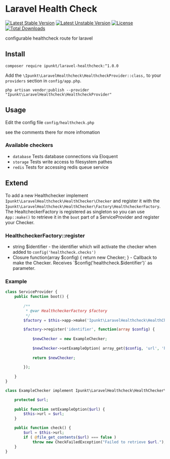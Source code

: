 # Laravel Health Check

[![Latest Stable Version](https://poser.pugx.org/ipunkt/laravel-healthcheck/v/stable.svg)](https://packagist.org/packages/ipunkt/laravel-healthcheck) [![Latest Unstable Version](https://poser.pugx.org/ipunkt/laravel-healthcheck/v/unstable.svg)](https://packagist.org/packages/ipunkt/laravel-healthcheck) [![License](https://poser.pugx.org/ipunkt/laravel-healthcheck/license.svg)](https://packagist.org/packages/ipunkt/laravel-healthcheck) [![Total Downloads](https://poser.pugx.org/ipunkt/laravel-healthcheck/downloads.svg)](https://packagist.org/packages/ipunkt/laravel-healthcheck)

configurable healthcheck route for laravel

## Install
	composer require ipunkt/laravel-healthcheck:^1.0.0

Add the `\Ipunkt\LaravelHealthcheck\HealthcheckProvider::class,` to your `providers` section in `config/app.php`.

	php artisan vendor:publish --provider "Ipunkt\LaravelHealthcheck\HealthcheckProvider"

## Usage
Edit the config file `config/healthcheck.php`

see the comments there for more infromation

### Available checkers
- `database` Tests database connections via Eloquent
- `storage` Tests write access to filesystem pathes
- `redis` Tests for accessing redis queue service

## Extend
To add a new Healthchecker implement `Ipunkt\LaravelHealthcheck\HealthChecker\Checker` and register it with the
`Ipunkt\LaravelHealthcheck\HealthChecker\Factory\HealthcheckerFactory`.
The HealtcheckerFactory is registered as singleton so you can use `App::make()` to retrieve it in the `boot` part of a
ServiceProvider and register your Checker.

### HealthcheckerFactory::register
- string $identifier - the identifier which will activate the checker when added to `config('healthcheck.checks')`
- Closure function(array $config) { return new Checker; } - Callback to make the Checker. Receives `$config('healthcheck.$identifier')` as parameter.

### Example
```php
class ServiceProvider {
	public function boot() {
	
		/**
		 * @var HealthcheckerFactory $factory
		 */
		$factory = $this->app->make('Ipunkt\LaravelHealthcheck\HealthChecker\Factory\HealthcheckerFactory');

		$factory->register('identifier', function(array $config) {
		
			$newChecker = new ExampleChecker;
			
			$newChecker->setExampleOption( array_get($config, 'url', 'http://www.example.com') );
		
			return $newChecker;
			
		});
		
	}
}

class ExampleChecker implement Ipunkt\LaravelHealthcheck\HealthChecker\Checker {

	protected $url;
	
	public function setExampleOption($url) {
		$this->url = $url;
	}

	public function check() {
		$url = $this->url;
		if ( @file_get_contents($url) === false )
			throw new CheckFailedException("Failed to retrieve $url.");
	}
}
```
